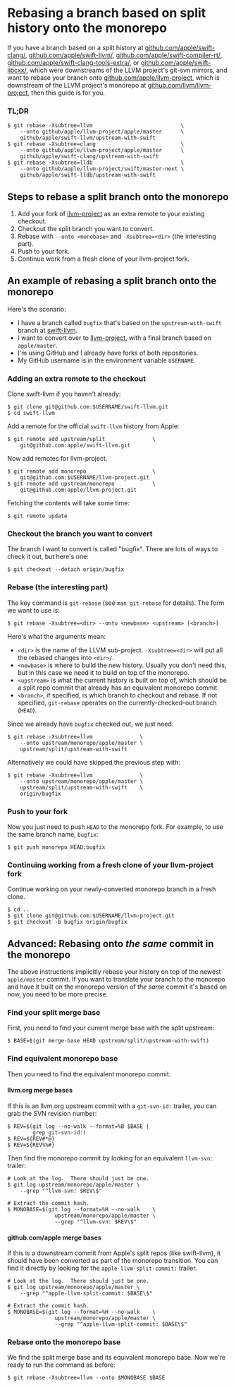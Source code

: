 # Rebasing a branch based on split history onto the monorepo

If you have a branch based on a split history at
[github.com/apple/swift-clang/](https://github.com/apple/swift-clang/),
[github.com/apple/swift-llvm/](https://github.com/apple/swift-llvm/),
[github.com/apple/swift-compiler-rt/](https://github.com/apple/swift-compiler-rt/),
[github.com/apple/swift-clang-tools-extra/](https://github.com/apple/swift-clang-tools-extra/),
or [github.com/apple/swift-libcxx/](https://github.com/apple/swift-libcxx/),
which were downstreams of the LLVM project's git-svn mirrors, and want to
rebase your branch onto
[github.com/apple/llvm-project](https://github.com/apple/llvm-project), which
is downstream of the LLVM project's monorepo at
[github.com/llvm/llvm-project](https://github.com/llvm/llvm-project), then this
guide is for you.

### TL;DR

```
$ git rebase -Xsubtree=llvm                            \
    --onto github/apple/llvm-project/apple/master      \
    github/apple/swift-llvm/upstream-with-swift
$ git rebase -Xsubtree=clang                           \
    --onto github/apple/llvm-project/apple/master      \
    github/apple/swift-clang/upstream-with-swift
$ git rebase -Xsubtree=lldb                            \
    --onto github/apple/llvm-project/swift/master-next \
    github/apple/swift-lldb/upstream-with-swift
```

## Steps to rebase a split branch onto the monorepo

1. Add your fork of [llvm-project](https://github.com/apple/llvm-project) as an
   extra remote to your existing checkout.
2. Checkout the split branch you want to convert.
3. Rebase with `--onto <monobase>` and `-Xsubtree=<dir>` (the interesting
   part).
4. Push to your fork.
5. Continue work from a fresh clone of your llvm-project fork.

## An example of rebasing a split branch onto the monorepo

Here's the scenario:

- I have a branch called `bugfix` that's based on the `upstream-with-swift`
  branch at [swift-llvm](https://github.com/apple/swift-llvm/).
- I want to convert over to
  [llvm-project](https://github.com/apple/llvm-project), with
  a final branch based on `apple/master`.
- I'm using GitHub and I already have forks of both repositories.
- My GitHub username is in the environment variable `USERNAME`.

### Adding an extra remote to the checkout

Clone swift-llvm if you haven't already:

```
$ git clone git@github.com:$USERNAME/swift-llvm.git
$ cd swift-llvm
```

Add a remote for the official `swift-llvm` history from Apple:
```
$ git remote add upstream/split               \
    git@github.com:apple/swift-llvm.git
```

Now add remotes for llvm-project.

```
$ git remote add monorepo                     \
    git@github.com:$USERNAME/llvm-project.git
$ git remote add upstream/monorepo            \
    git@github.com:apple/llvm-project.git
```

Fetching the contents will take some time:

```
$ git remote update
```

### Checkout the branch you want to convert

The branch I want to convert is called "bugfix".  There are lots of ways to
check it out, but here's one:

```
$ git checkout --detach origin/bugfix
```

### Rebase (the interesting part)

The key command is `git-rebase` (see `man git-rebase` for details).  The form
we want to use is:

```
$ git rebase -Xsubtree=<dir> --onto <newbase> <upstream> [<branch>]
```

Here's what the arguments mean:

- `<dir>` is the name of the LLVM sub-project.  `-Xsubtree=<dir>` will put all
  the rebased changes into `<dir>/`.
- `<newbase>` is where to build the new history.  Usually you don't need this,
  but in this case we need it to build on top of the monorepo.
- `<upstream>` is what the current history is built on top of, which should be
  a split repo commit that already has an equivalent monorepo commit.
- `<branch>`, if specified, is which branch to checkout and rebase.  If not
  specified, `git-rebase` operates on the currently-checked-out branch
  (`HEAD`).

Since we already have `bugfix` checked out, we just need:

```
$ git rebase -Xsubtree=llvm               \
    --onto upstream/monorepo/apple/master \
    upstream/split/upstream-with-swift
```

Alternatively we could have skipped the previous step with:

```
$ git rebase -Xsubtree=llvm               \
    --onto upstream/monorepo/apple/master \
    upstream/split/upstream-with-swift    \
    origin/bugfix
```

### Push to your fork

Now you just need to push `HEAD` to the monorepo fork.  For example, to use the
same branch name, `bugfix`:

```
$ git push monorepo HEAD:bugfix
```

### Continuing working from a fresh clone of your llvm-project fork

Continue working on your newly-converted monorepo branch in a fresh clone.

```
$ cd ..
$ git clone git@github.com:$USERNAME/llvm-project.git
$ git checkout -b bugfix origin/bugfix
```

## Advanced: Rebasing onto *the same* commit in the monorepo

The above instructions implicitly rebase your history on top of the newest
`apple/master` commit.  If you want to translate your branch to the monorepo
and have it built on the monorepo version of *the same* commit it's based on
now, you need to be more precise.

### Find your split merge base

First, you need to find your current merge base with the split upstream:

```
$ BASE=$(git merge-base HEAD upstream/split/upstream-with-swift)
```

### Find equivalent monorepo base

Then you need to find the equivalent monorepo commit.

#### llvm.org merge bases

If this is an llvm.org upstream commit with a `git-svn-id:` trailer, you can
grab the SVN revision number:

```
$ REV=$(git log --no-walk --format=%B $BASE |
        grep git-svn-id:)
$ REV=${REV#*@}
$ REV=${REV%%#}
```

Then find the monorepo commit by looking for an equivalent `llvm-svn:` trailer:

```
# Look at the log.  There should just be one.
$ git log upstream/monorepo/apple/master \
    --grep "^llvm-svn: $REV\$"

# Extract the commit hash.
$ MONOBASE=$(git log --format=%H --no-walk    \
               upstream/monorepo/apple/master \
               --grep "^llvm-svn: $REV\$"
```

#### github.com/apple merge bases

If this is a downstream commit from Apple's split repos (like swift-llvm), it
should have been converted as part of the monorepo transition.  You can find it
directly by looking for the `apple-llvm-split-commit:` trailer.

```
# Look at the log.  There should just be one.
$ git log upstream/monorepo/apple/master \
    --grep "^apple-llvm-split-commit: $BASE\$"

# Extract the commit hash.
$ MONOBASE=$(git log --format=%H --no-walk    \
               upstream/monorepo/apple/master \
               --grep "^apple-llvm-split-commit: $BASE\$"
```

### Rebase onto the monorepo base

We find the split merge base and its equivalent monorepo base.  Now we're ready
to run the command as before:

```
$ git rebase -Xsubtree=llvm --onto $MONOBASE $BASE
```
